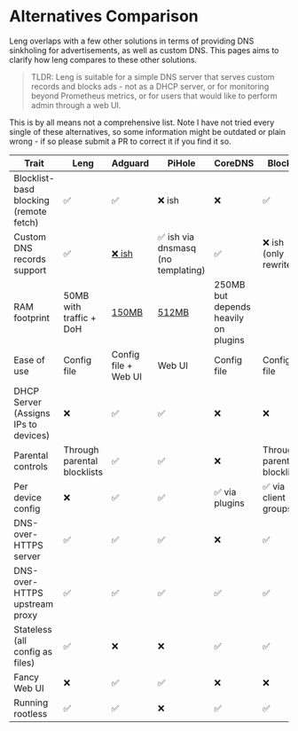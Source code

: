 # Alternatives Comparison

Leng overlaps with a few other solutions in terms of providing DNS sinkholing for advertisements, as well as custom DNS.
This pages aims to clarify how leng compares to these other solutions.

> TLDR: Leng is suitable for a simple DNS server that serves custom records and blocks ads - not as a DHCP server, or for
monitoring
beyond Prometheus metrics, or for users that would like to perform admin through a web UI.

This is by all means not a comprehensive list.
Note I have not tried every single of these alternatives, so some information might be outdated
or plain wrong - if so please submit a PR to correct it if you find it so.

| Trait                                  | Leng                        | Adguard                                                                                | PiHole                                                         | CoreDNS                              | Blocky                      |
|----------------------------------------|-----------------------------|----------------------------------------------------------------------------------------|----------------------------------------------------------------|--------------------------------------|-----------------------------|
| Blocklist-basd blocking (remote fetch) | ✅                           | ✅                                                                                      | ❌ ish                                                          | ❌                                    | ✅                           |
| Custom DNS records support             | ✅                           | [❌ ish](https://github.com/AdguardTeam/AdGuardHome/wiki/Configuration)                 | ✅ ish via dnsmasq (no templating)                              | ✅                                    | ❌ ish (only rewrites)       |
| RAM footprint                          | 50MB with traffic + DoH     | [150MB](https://adguard.com/kb/adguard-for-windows/installation/#system--requirements) | [512MB](https://docs.pi-hole.net/main/prerequisites/#hardware) | 250MB but depends heavily on plugins |                             |
| Ease of use                            | Config file                 | Config file + Web UI                                                                   | Web UI                                                         | Config file                          | Config file                 |
| DHCP Server (Assigns IPs to devices)   | ❌                           | ✅                                                                                      | ✅                                                              | ❌                                    | ❌                           |
| Parental controls                      | Through parental blocklists | ✅                                                                                      | ✅                                                              | ❌                                    | Through parental blocklists |
| Per device config                      | ❌                           | ✅                                                                                      | ✅                                                              | ✅ via plugins                        | ✅ via client groups         |
| DNS-over-HTTPS server                  | ✅                           | ✅                                                                                      | ✅                                                              | ❌                                    | ✅                           | 
| DNS-over-HTTPS upstream proxy          | ✅                           | ✅                                                                                      | ✅                                                              | ✅                                    | ✅                           |
| Stateless (all config as files)        | ✅                           | ❌                                                                                      | ❌                                                              | ✅                                    | ✅                           |
| Fancy Web UI                           | ❌                           | ✅                                                                                      | ✅                                                              | ❌                                    | ❌                           |
| Running rootless                       | ✅                           | ✅                                                                                      | ❌                                                              | ✅                                    | ✅                           |



